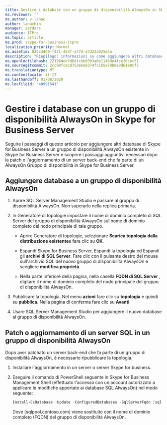 ```yaml
---
title: Gestire i database con un gruppo di disponibilità AlwaysOn in Skype for Business Server
ms.reviewer: ''
ms.author: v-lanac
author: lanachin
manager: serdars
audience: ITPro
ms.topic: article
ms.prod: skype-for-business-itpro
localization_priority: Normal
ms.assetid: 026c4469-f471-4e4f-a77d-a7d22a925e5a
description: "Riepilogo: informazioni su come aggiungere altri database di Skype for Business Server a un gruppo di disponibilità AlwaysOn esistente e informazioni sui passaggi aggiuntivi necessari dopo la patch o l'aggiornamento di un server back-end che fa parte di un gruppo di disponibilità AlwaysOn in Skype for Business Server."
ms.openlocfilehash: 221964eb7d8dfcbb0303a0e1148de4fcef6cec51
ms.sourcegitcommit: 2cc98fcecd753e6e8374fc1b5a78b8e3d61e0cf7
ms.translationtype: MT
ms.contentlocale: it-IT
ms.lasthandoff: 01/08/2020
ms.locfileid: "40991541"
---
```

# <a name="manage-databases-with-an-alwayson-availability-group-in-skype-for-business-server"></a>Gestire i database con un gruppo di disponibilità AlwaysOn in Skype for Business Server

Seguire i passaggi di questo articolo per aggiungere altri database di Skype for Business Server a un gruppo di disponibilità AlwaysOn esistente in Skype for Business Server e scoprire i passaggi aggiuntivi necessari dopo la patch o l'aggiornamento di un server back-end che fa parte di un AlwaysOn Gruppo di disponibilità in Skype for Business Server.

## <a name="add-databases-to-an-alwayson-availability-group"></a>Aggiungere database a un gruppo di disponibilità AlwaysOn 

1. Aprire SQL Server Management Studio e passare al gruppo di disponibilità AlwaysOn. Non superarlo nella replica primaria.
    
2. In Generatore di topologie impostare il nome di dominio completo di SQL Server del gruppo di disponibilità AlwaysOn sul nome di dominio completo del nodo principale di tale gruppo.
    
   - Aprire Generatore di topologie, selezionare **Scarica topologia dalla distribuzione esistente**e fare clic su **OK**.
    
   - Espandi Skype for Business Server, Espandi la topologia ed Espandi gli **archivi di SQL Server**. Fare clic con il pulsante destro del mouse sull'archivio SQL del nuovo gruppo di disponibilità AlwaysOn e scegliere **modifica proprietà**.
    
   - Nella parte inferiore della pagina, nella casella **FQDN di SQL Server** , digitare il nome di dominio completo del nodo principale del gruppo di disponibilità AlwaysOn.
    
3. Pubblicare la topologia. Nel menu **azioni** fare clic su **topologia** e quindi su **pubblica**. Nella pagina di conferma fare clic su **Avanti**.
    
4. Usare SQL Server Management Studio per aggiungere il nuovo database al gruppo di disponibilità AlwaysOn.
    
## <a name="patch-or-update-a-sql-server-in-an-alwayson-availability-group"></a>Patch o aggiornamento di un server SQL in un gruppo di disponibilità AlwaysOn

Dopo aver patchato un server back-end che fa parte di un gruppo di disponibilità AlwaysOn, è necessario ripubblicare la topologia.

1. Installare l'aggiornamento in un server o server Skype for business.
    
2. Eseguire il comando di PowerShell seguente in Skype for Business Management Shell (effettuato l'accesso con un account autorizzato a applicare le modifiche apportate ai database SQL AlwaysOn) nel modo seguente:
    
    ```PowerShell
    Install-CsDatabase -Update -ConfiguredDatabases -SqlServerFqdn [sqlpool.contoso.com] -Verbose
    ```

    Dove [sqlpool.contoso.com] viene sostituito con il nome di dominio completo (FQDN) del gruppo di disponibilità AlwaysOn.
